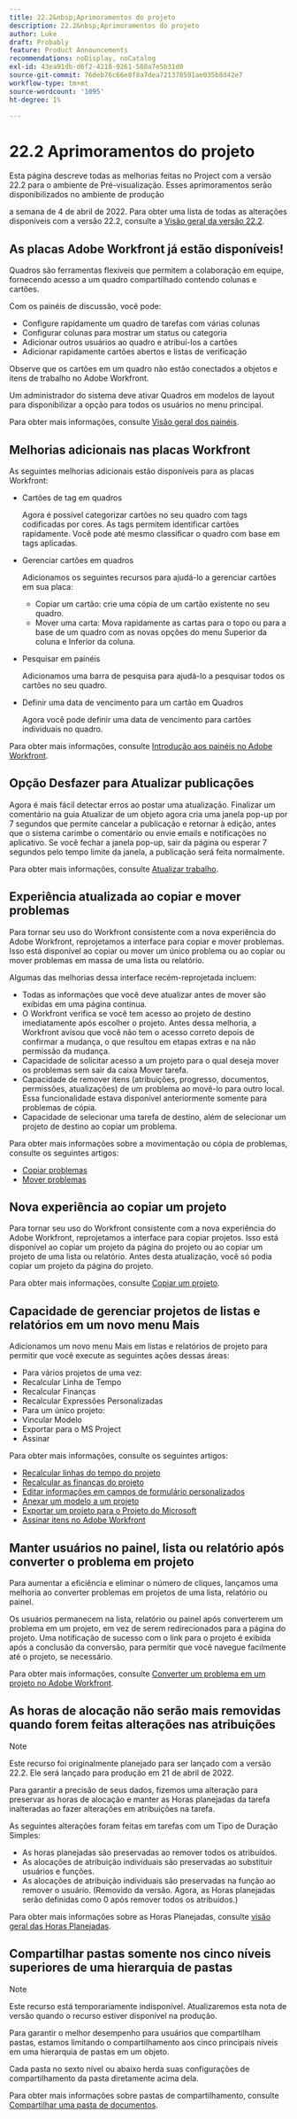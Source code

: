 ```yaml
---
title: 22.2&nbsp;Aprimoramentos do projeto
description: 22.2&nbsp;Aprimoramentos do projeto
author: Luke
draft: Probably
feature: Product Announcements
recommendations: noDisplay, noCatalog
exl-id: 43ea91db-d6f2-4218-9261-580a7e5b31d0
source-git-commit: 76deb76c66e8f8a7dea721378591ae035b8d42e7
workflow-type: tm+mt
source-wordcount: '1095'
ht-degree: 1%

---
```


# 22.2 Aprimoramentos do projeto

Esta página descreve todas as melhorias feitas no Project com a versão 22.2 para o ambiente de Pré-visualização. Esses aprimoramentos serão disponibilizados no ambiente de produção

<!--
<MadCap:conditionalText data-mc-conditions="QuicksilverOrClassic.Draft mode">
in January 2022
</MadCap:conditionalText>
-->

a semana de 4 de abril de 2022. Para obter uma lista de todas as alterações disponíveis com a versão 22.2, consulte a [Visão geral da versão 22.2](../../../product-announcements/product-releases/22.2-release-activity/22-2-release-overview.md).

## As placas Adobe Workfront já estão disponíveis!

Quadros são ferramentas flexíveis que permitem a colaboração em equipe, fornecendo acesso a um quadro compartilhado contendo colunas e cartões.

Com os painéis de discussão, você pode:

* Configure rapidamente um quadro de tarefas com várias colunas
* Configurar colunas para mostrar um status ou categoria
* Adicionar outros usuários ao quadro e atribuí-los a cartões
* Adicionar rapidamente cartões abertos e listas de verificação

Observe que os cartões em um quadro não estão conectados a objetos e itens de trabalho no Adobe Workfront.

Um administrador do sistema deve ativar Quadros em modelos de layout para disponibilizar a opção para todos os usuários no menu principal.

Para obter mais informações, consulte [Visão geral dos painéis](../../../agile/boards-overview.md).

## Melhorias adicionais nas placas Workfront

As seguintes melhorias adicionais estão disponíveis para as placas Workfront:

* Cartões de tag em quadros

  Agora é possível categorizar cartões no seu quadro com tags codificadas por cores. As tags permitem identificar cartões rapidamente. Você pode até mesmo classificar o quadro com base em tags aplicadas.

* Gerenciar cartões em quadros

  Adicionamos os seguintes recursos para ajudá-lo a gerenciar cartões em sua placa:

   * Copiar um cartão: crie uma cópia de um cartão existente no seu quadro.
   * Mover uma carta: Mova rapidamente as cartas para o topo ou para a base de um quadro com as novas opções do menu Superior da coluna e Inferior da coluna.

* Pesquisar em painéis

  Adicionamos uma barra de pesquisa para ajudá-lo a pesquisar todos os cartões no seu quadro.

* Definir uma data de vencimento para um cartão em Quadros

  Agora você pode definir uma data de vencimento para cartões individuais no quadro.

Para obter mais informações, consulte [Introdução aos painéis no Adobe Workfront](../../../agile/get-started-with-boards/get-started-with-boards.md).

## Opção Desfazer para Atualizar publicações

Agora é mais fácil detectar erros ao postar uma atualização. Finalizar um comentário na guia Atualizar de um objeto agora cria uma janela pop-up por 7 segundos que permite cancelar a publicação e retornar à edição, antes que o sistema carimbe o comentário ou envie emails e notificações no aplicativo. Se você fechar a janela pop-up, sair da página ou esperar 7 segundos pelo tempo limite da janela, a publicação será feita normalmente.

Para obter mais informações, consulte [Atualizar trabalho](../../../workfront-basics/updating-work-items-and-viewing-updates/update-work.md).

## Experiência atualizada ao copiar e mover problemas

Para tornar seu uso do Workfront consistente com a nova experiência do Adobe Workfront, reprojetamos a interface para copiar e mover problemas. Isso está disponível ao copiar ou mover um único problema ou ao copiar ou mover problemas em massa de uma lista ou relatório.

Algumas das melhorias dessa interface recém-reprojetada incluem:

* Todas as informações que você deve atualizar antes de mover são exibidas em uma página contínua.
* O Workfront verifica se você tem acesso ao projeto de destino imediatamente após escolher o projeto. Antes dessa melhoria, a Workfront avisou que você não tem o acesso correto depois de confirmar a mudança, o que resultou em etapas extras e na não permissão da mudança.
* Capacidade de solicitar acesso a um projeto para o qual deseja mover os problemas sem sair da caixa Mover tarefa.
* Capacidade de remover itens (atribuições, progresso, documentos, permissões, atualizações) de um problema ao movê-lo para outro local. Essa funcionalidade estava disponível anteriormente somente para problemas de cópia.
* Capacidade de selecionar uma tarefa de destino, além de selecionar um projeto de destino ao copiar um problema.

Para obter mais informações sobre a movimentação ou cópia de problemas, consulte os seguintes artigos:

* [Copiar problemas](../../../manage-work/issues/manage-issues/copy-issues.md)
* [Mover problemas](../../../manage-work/issues/manage-issues/move-issues.md)

## Nova experiência ao copiar um projeto

Para tornar seu uso do Workfront consistente com a nova experiência do Adobe Workfront, reprojetamos a interface para copiar projetos. Isso está disponível ao copiar um projeto da página do projeto ou ao copiar um projeto de uma lista ou relatório. Antes desta atualização, você só podia copiar um projeto da página do projeto.

Para obter mais informações, consulte [Copiar um projeto](../../../manage-work/projects/manage-projects/copy-project.md).

## Capacidade de gerenciar projetos de listas e relatórios em um novo menu Mais

Adicionamos um novo menu Mais em listas e relatórios de projeto para permitir que você execute as seguintes ações dessas áreas:

* Para vários projetos de uma vez:
* Recalcular Linha de Tempo
* Recalcular Finanças
* Recalcular Expressões Personalizadas
* Para um único projeto:
* Vincular Modelo
* Exportar para o MS Project
* Assinar

Para obter mais informações, consulte os seguintes artigos:

* [Recalcular linhas do tempo do projeto](../../../manage-work/projects/manage-projects/recalculate-project-timeline.md)
* [Recalcular as finanças do projeto](../../../manage-work/projects/project-finances/recalculate-project-finances.md)
* [Editar informações em campos de formulário personalizados](../../../workfront-basics/work-with-custom-forms/edit-custom-forms.md)
* [Anexar um modelo a um projeto](../../../manage-work/projects/create-and-manage-templates/attach-template-to-project.md)
* [Exportar um projeto para o Projeto do Microsoft](../../../manage-work/projects/manage-projects/export-project-to-ms-project.md)
* [Assinar itens no Adobe Workfront](../../../workfront-basics/using-notifications/subscribe-to-items-in-workfront.md)

## Manter usuários no painel, lista ou relatório após converter o problema em projeto

Para aumentar a eficiência e eliminar o número de cliques, lançamos uma melhoria ao converter problemas em projetos de uma lista, relatório ou painel.

Os usuários permanecem na lista, relatório ou painel após converterem um problema em um projeto, em vez de serem redirecionados para a página do projeto. Uma notificação de sucesso com o link para o projeto é exibida após a conclusão da conversão, para permitir que você navegue facilmente até o projeto, se necessário.

Para obter mais informações, consulte [Converter um problema em um projeto no Adobe Workfront](../../../manage-work/issues/convert-issues/convert-issue-to-project.md).

## As horas de alocação não serão mais removidas quando forem feitas alterações nas atribuições

>[!NOTE]
>
>Este recurso foi originalmente planejado para ser lançado com a versão 22.2. Ele será lançado para produção em 21 de abril de 2022.

Para garantir a precisão de seus dados, fizemos uma alteração para preservar as horas de alocação e manter as Horas planejadas da tarefa inalteradas ao fazer alterações em atribuições na tarefa.

As seguintes alterações foram feitas em tarefas com um Tipo de Duração Simples:

* As horas planejadas são preservadas ao remover todos os atribuídos.
* As alocações de atribuição individuais são preservadas ao substituir usuários e funções.
* As alocações de atribuição individuais são preservadas na função ao remover o usuário. (Removido da versão. Agora, as Horas planejadas serão definidas como 0 após remover todos os atribuídos.)

Para obter mais informações sobre as Horas Planejadas, consulte [visão geral das Horas Planejadas](../../../manage-work/tasks/task-information/planned-hours.md).

## Compartilhar pastas somente nos cinco níveis superiores de uma hierarquia de pastas

>[!NOTE]
>
>Este recurso está temporariamente indisponível. Atualizaremos esta nota de versão quando o recurso estiver disponível na produção.

Para garantir o melhor desempenho para usuários que compartilham pastas, estamos limitando o compartilhamento aos cinco principais níveis em uma hierarquia de pastas em um objeto.

Cada pasta no sexto nível ou abaixo herda suas configurações de compartilhamento da pasta diretamente acima dela.

Para obter mais informações sobre pastas de compartilhamento, consulte [Compartilhar uma pasta de documentos](../../../workfront-basics/grant-and-request-access-to-objects/share-a-document-folder.md).

